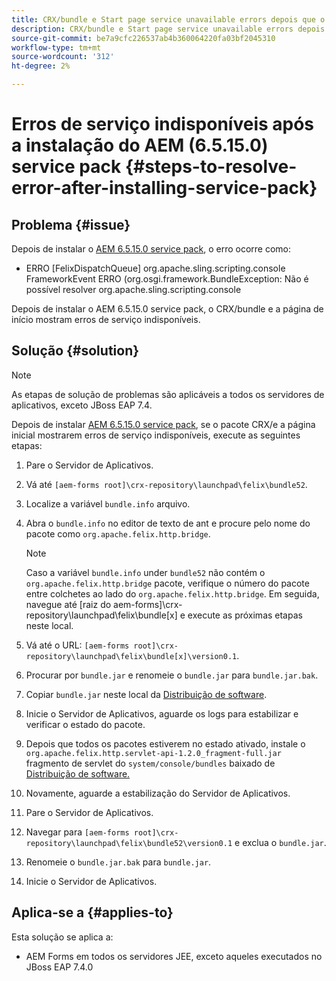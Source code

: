 ```yaml
---
title: CRX/bundle e Start page service unavailable errors depois que o service pack 6.5.15.0 mais recente for instalado
description: CRX/bundle e Start page service unavailable errors depois que o service pack 6.5.15.0 mais recente for instalado
source-git-commit: be7a9cfc226537ab4b360064220fa03bf2045310
workflow-type: tm+mt
source-wordcount: '312'
ht-degree: 2%

---
```



# Erros de serviço indisponíveis após a instalação do AEM (6.5.15.0) service pack {#steps-to-resolve-error-after-installing-service-pack}

## Problema {#issue}

Depois de instalar o [AEM 6.5.15.0 service pack](https://experience.adobe.com/#/downloads/content/software-distribution/en/aem.html?package=/content/software-distribution/en/details.html/content/dam/aem/public/adobe/packages/cq650/servicepack/aem-service-pkg-6.5.15.0.zip), o erro ocorre como:
* ERRO [FelixDispatchQueue] org.apache.sling.scripting.console FrameworkEvent ERRO (org.osgi.framework.BundleException: Não é possível resolver org.apache.sling.scripting.console

Depois de instalar o AEM 6.5.15.0 service pack, o CRX/bundle e a página de início mostram erros de serviço indisponíveis.

## Solução {#solution}

>[!NOTE]
>
>As etapas de solução de problemas são aplicáveis a todos os servidores de aplicativos, exceto JBoss EAP 7.4.

Depois de instalar [AEM 6.5.15.0 service pack](https://experience.adobe.com/#/downloads/content/software-distribution/en/aem.html?package=/content/software-distribution/en/details.html/content/dam/aem/public/adobe/packages/cq650/servicepack/aem-service-pkg-6.5.15.0.zip), se o pacote CRX/e a página inicial mostrarem erros de serviço indisponíveis, execute as seguintes etapas:

1. Pare o Servidor de Aplicativos.
1. Vá até `[aem-forms root]\crx-repository\launchpad\felix\bundle52`.
1. Localize a variável `bundle.info` arquivo.
1. Abra o `bundle.info` no editor de texto de ant e procure pelo nome do pacote como `org.apache.felix.http.bridge`.

   >[!NOTE]
   >
   >Caso a variável `bundle.info` under `bundle52` não contém o `org.apache.felix.http.bridge` pacote, verifique o número do pacote entre colchetes ao lado do `org.apache.felix.http.bridge`. Em seguida, navegue até [raiz do aem-forms]\crx-repository\launchpad\felix\bundle[x] e execute as próximas etapas neste local.

1. Vá até o URL: `[aem-forms root]\crx-repository\launchpad\felix\bundle[x]\version0.1`.
1. Procurar por `bundle.jar` e renomeie o `bundle.jar` para `bundle.jar.bak`.
1. Copiar `bundle.jar` neste local da [Distribuição de software](https://jira.corp.adobe.com/secure/attachment/9402702/bundle.jar).
1. Inicie o Servidor de Aplicativos, aguarde os logs para estabilizar e verificar o estado do pacote.
1. Depois que todos os pacotes estiverem no estado ativado, instale o `org.apache.felix.http.servlet-api-1.2.0_fragment-full.jar` fragmento de servlet do `system/console/bundles` baixado de [Distribuição de software.](https://jira.corp.adobe.com/secure/attachment/9396977/org.apache.felix.http.servlet-api-1.2.0_fragment_full.jar)
1. Novamente, aguarde a estabilização do Servidor de Aplicativos.
1. Pare o Servidor de Aplicativos.
1. Navegar para `[aem-forms root]\crx-repository\launchpad\felix\bundle52\version0.1` e exclua o `bundle.jar`.
1. Renomeie o `bundle.jar.bak` para `bundle.jar`.
1. Inicie o Servidor de Aplicativos.

## Aplica-se a {#applies-to}

Esta solução se aplica a:
* AEM Forms em todos os servidores JEE, exceto aqueles executados no JBoss EAP 7.4.0
